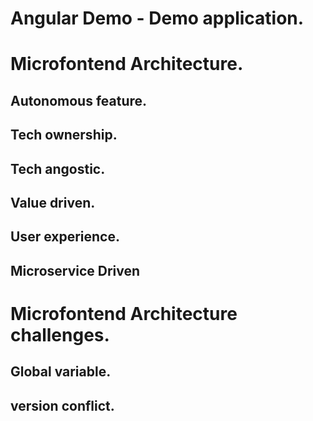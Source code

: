 # Angular Demo - Demo application.
# Microfontend Architecture.
## Autonomous feature.
## Tech ownership.
## Tech angostic.
## Value driven.
## User experience.
## Microservice Driven
# Microfontend Architecture challenges.
## Global variable.
## version conflict.

